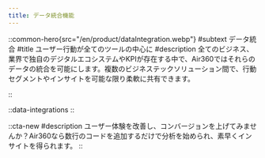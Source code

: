```yaml
---
title: データ統合機能
---
```


::common-hero{src="/en/product/dataIntegration.webp"}
#subtext
データ統合
#title
ユーザー行動が全てのツールの中心に
#description
全てのビジネス、業界で独自のデジタルエコシステムやKPIが存在する中で、Air360ではそれらのデータの統合を可能にします。複数のビジネステックソリューション間で、行動セグメントやインサイトを可能な限り柔軟に共有できます。

::

::data-integrations
::

::cta-new
#description
ユーザー体験を改善し、コンバージョンを上げてみませんか？Air360なら数行のコードを追加するだけで分析を始められ、素早くインサイトを得られます。
::